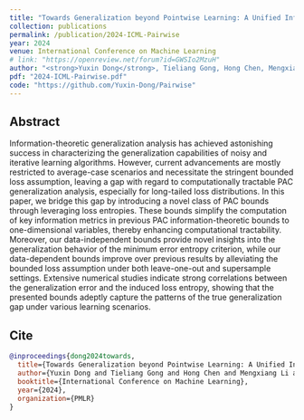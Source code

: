 ```yaml
---
title: "Towards Generalization beyond Pointwise Learning: A Unified Information-theoretic Perspective"
collection: publications
permalink: /publication/2024-ICML-Pairwise
year: 2024
venue: International Conference on Machine Learning
# link: "https://openreview.net/forum?id=GWSIo2MzuH"
author: "<strong>Yuxin Dong</strong>, Tieliang Gong, Hong Chen, Mengxiang Li, Zhongjiang He, Shuangyong Song, Chen Li"
pdf: "2024-ICML-Pairwise.pdf"
code: "https://github.com/Yuxin-Dong/Pairwise"
---
```


## Abstract

Information-theoretic generalization analysis has achieved astonishing success in characterizing the generalization capabilities of noisy and iterative learning algorithms. However, current advancements are mostly restricted to average-case scenarios and necessitate the stringent bounded loss assumption, leaving a gap with regard to computationally tractable PAC generalization analysis, especially for long-tailed loss distributions. In this paper, we bridge this gap by introducing a novel class of PAC bounds through leveraging loss entropies. These bounds simplify the computation of key information metrics in previous PAC information-theoretic bounds to one-dimensional variables, thereby enhancing computational tractability. Moreover, our data-independent bounds provide novel insights into the generalization behavior of the minimum error entropy criterion, while our data-dependent bounds improve over previous results by alleviating the bounded loss assumption under both leave-one-out and supersample settings. Extensive numerical studies indicate strong correlations between the generalization error and the induced loss entropy, showing that the presented bounds adeptly capture the patterns of the true generalization gap under various learning scenarios.

## Cite

```bibtex
@inproceedings{dong2024towards,
  title={Towards Generalization beyond Pointwise Learning: A Unified Information-theoretic Perspective},
  author={Yuxin Dong and Tieliang Gong and Hong Chen and Mengxiang Li and Zhongjiang He and Shuangyong Song and Chen Li},
  booktitle={International Conference on Machine Learning},
  year={2024},
  organization={PMLR}
}
```
